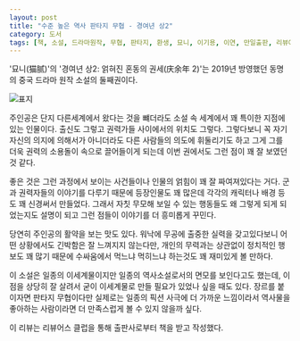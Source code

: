 ```yaml
---
layout: post
title: "수준 높은 역사 판타지 무협 - 경여년 상2"
category: 도서
tags: [책, 소설, 드라마원작, 무협, 판타지, 환생, 묘니, 이기용, 이연, 만일출판, 리뷰어스 클럽, 서평]
---
```


'묘니(猫腻)'의
'경여년 상2: 얽혀진 혼동의 권세(庆余年 2)'는
2019년 방영했던 동명의 중국 드라마 원작 소설의 둘째권이다.

![표지](https://images2.imgbox.com/7f/6a/gEy3Mnsv_o.jpg)

주인공은 단지 다른세계에서 왔다는 것을 뺴더라도
소설 속 세계에서 꽤 특이한 지점에 있는 인물이다.
출신도 그렇고 권력가들 사이에서의 위치도 그렇다.
그렇다보니 꼭 자기 자신의 의지에 의해서가 아니더라도 다른 사람들의 의도에 휘둘리기도 하고
그게 그를 더욱 권력의 소용돌이 속으로 끌어들이게 되는데
이번 권에서도 그런 점이 꽤 잘 보였던 것 같다.

좋은 것은 그런 과정에서 보이는 사건들이나
인물의 얽힘이 꽤 잘 짜여져있다는 거다.
군과 권력자들의 이야기를 다루기 때문에 등장인물도 꽤 많은데
각각의 캐릭터나 배경 등도 꽤 신경써서 만들었다.
그래서 자칫 무모해 보일 수 있는 행동들도 왜 그렇게 되게 되었는지도 설명이 되고
그런 점들이 이야기를 더 흥미롭게 꾸민다.

당연히 주인공의 활약을 보는 맛도 있다.
워낙에 무공에 출중한 실력을 갖고있다보니 어떤 상황에서도 긴박함은 잘 느껴지지 않는다만,
개인의 무력과는 상관없이 정치적인 행보도 꽤 많기 때문에
수싸움에서 먹느냐 먹히느냐 하는것도 꽤 재미있게 볼 만하다.

이 소설은 일종의 이세계물이지만
일종의 역사소설로서의 면모를 보인다고도 했는데,
이 점을 상당히 잘 살려서 굳이 이세계물로 만들 필요가 있었나 싶을 때도 있다.
장르를 붙이자면 판타지 무협이다만 실제로는 일종의 픽션 사극에 더 가까운 느낌이라서
역사물을 좋아하는 사람이라면 더 만족스럽게 볼 수 있지 않을까 싶다.



<div class="im im-info">
이 리뷰는 리뷰어스 클럽을 통해 출판사로부터 책을 받고 작성했다.
</div>
